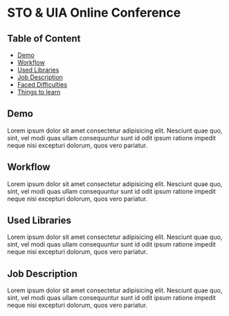 # STO & UIA Online Conference

## Table of Content

- [Demo](#Demo)
- [Workflow](#Workflow)
- [Used Libraries](#Used-Libraries)
- [Job Description](#Job-Description)
- [Faced Difficulties](#FacedDifficulties)
- [Things to learn](#Thingstolearn)

## Demo

Lorem ipsum dolor sit amet consectetur adipisicing elit. Nesciunt quae quo, sint, vel modi quas ullam consequuntur sunt id odit ipsum ratione impedit neque nisi excepturi dolorum, quos vero pariatur.

## Workflow

Lorem ipsum dolor sit amet consectetur adipisicing elit. Nesciunt quae quo, sint, vel modi quas ullam consequuntur sunt id odit ipsum ratione impedit neque nisi excepturi dolorum, quos vero pariatur.

## Used Libraries

Lorem ipsum dolor sit amet consectetur adipisicing elit. Nesciunt quae quo, sint, vel modi quas ullam consequuntur sunt id odit ipsum ratione impedit neque nisi excepturi dolorum, quos vero pariatur.

## Job Description

Lorem ipsum dolor sit amet consectetur adipisicing elit. Nesciunt quae quo, sint, vel modi quas ullam consequuntur sunt id odit ipsum ratione impedit neque nisi excepturi dolorum, quos vero pariatur.
